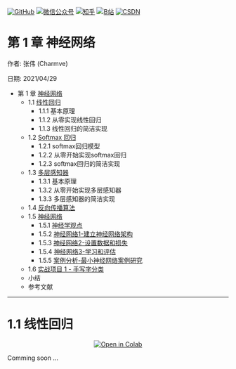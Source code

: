 <p align="left">
  <a href="https://github.com/Charmve"><img src="https://img.shields.io/badge/GitHub-@Charmve-000000.svg?logo=GitHub" alt="GitHub" target="_blank"></a>
  <a href="https://imgconvert.csdnimg.cn/aHR0cHM6Ly9tbWJpei5xcGljLmNuL21tYml6X3BuZy9aTmRoV05pYjNJUkIzZk5ldWVGZEQ4YnZ4cXlzbXRtRktUTGdFSXZOMUdnTHhDNXV0Y1VBZVJ0T0lJa0hTZTVnVGowamVtZUVOQTJJMHhiU0xjQ3VrVVEvNjQw?x-oss-process=image/format,png" target="_blank" ><img src="https://img.shields.io/badge/公众号-@迈微AI研习社-000000.svg?style=flat-square&amp;logo=WeChat" alt="微信公众号"/></a>
  <a href="https://www.zhihu.com/people/MaiweiE-com" target="_blank" ><img src="https://img.shields.io/badge/%E7%9F%A5%E4%B9%8E-@Charmve-000000.svg?style=flat-square&amp;logo=Zhihu" alt="知乎"/></a>
  <a href="https://space.bilibili.com/62079686" target="_blank"><img src="https://img.shields.io/badge/B站-@Charmve-000000.svg?style=flat-square&amp;logo=Bilibili" alt="B站"/></a>
  <a href="https://blog.csdn.net/Charmve" target="_blank"><img src="https://img.shields.io/badge/CSDN-@Charmve-000000.svg?style=flat-square&amp;logo=CSDN" alt="CSDN"/></a>
</p>

# 第 1 章 神经网络

作者: 张伟 (Charmve)

日期: 2021/04/29

- 第 1 章 [神经网络]()
    - 1.1 [线性回归](/1_理论篇/chapter1_Neural-Networks/chapter1.1_line-regression.md)
      - 1.1.1 基本原理
      - 1.1.2 从零实现线性回归
      - 1.1.3 线性回归的简洁实现
    - 1.2 [Softmax 回归](./docs/1_理论篇/chapter3_Image-Classification/chapter1.2_Softmax回归.md)
      - 1.2.1 softmax回归模型
      - 1.2.2 从零开始实现softmax回归
      - 1.2.3 softmax回归的简洁实现
    - 1.3 [多层感知器](./docs/1_理论篇/chapter1_Neural-Networks/chapter1.3_多层感知器MLP.md)
      - 1.3.1 基本原理
      - 1.3.2 从零开始实现多层感知器
      - 1.3.3 多层感知器的简洁实现
    - 1.4 [反向传播算法](./docs/1_理论篇/chapter1_Neural-Networks/chapter1.4_Back-Propagation.md)
    - 1.5 [神经网络](./docs/1_理论篇/chapter1_Neural-Networks/chapter1.5_neural-networks.md)
      - 1.5.1 [神经学观点](./docs/1_理论篇/chapter1_Neural-Networks/chapter1.5.1_神经学观点.md)
      - 1.5.2 [神经网络1-建立神经网络架构](https://cs231n.github.io/neural-networks-1/)
      - 1.5.3 [神经网络2-设置数据和损失](https://cs231n.github.io/neural-networks-2/)
      - 1.5.4 [神经网络3-学习和评估](https://cs231n.github.io/neural-networks-3/)
      - 1.5.5 [案例分析-最小神经网络案例研究](https://cs231n.github.io/neural-networks-case-study/)
    - 1.6 [实战项目 1 - 手写字分类](https://blog.csdn.net/Charmve/article/details/108531735)
    - 小结
    - 参考文献

---

# 1.1 线性回归


<p align="center">
    <a href="https://colab.research.google.com/github/Charmve/computer-vision-in-action/blob/main/notebooks/chapter1/1_line-regression.ipynb">
        <img src="https://colab.research.google.com/assets/colab-badge.svg" align="center" alt="Open in Colab">
    </a>
</p>

Comming soon ...
